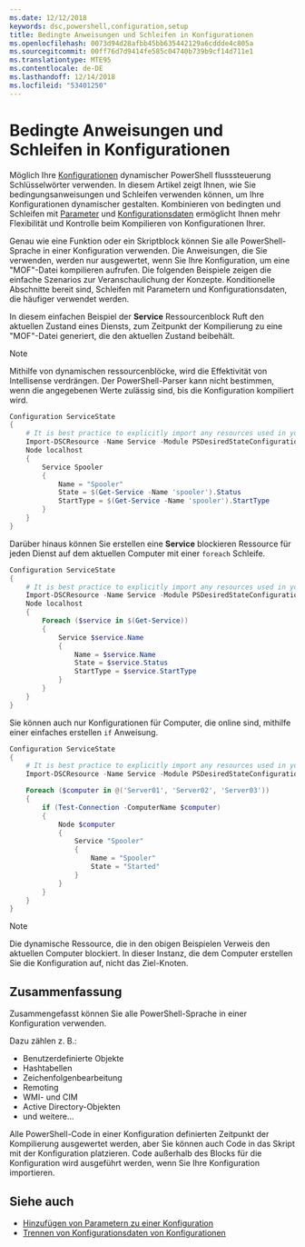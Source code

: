 ```yaml
---
ms.date: 12/12/2018
keywords: dsc,powershell,configuration,setup
title: Bedingte Anweisungen und Schleifen in Konfigurationen
ms.openlocfilehash: 0073d94d28afbb45bb635442129a6cddde4c805a
ms.sourcegitcommit: 00ff76d7d9414fe585c04740b739b9cf14d711e1
ms.translationtype: MTE95
ms.contentlocale: de-DE
ms.lasthandoff: 12/14/2018
ms.locfileid: "53401250"
---
```

# <a name="conditional-statements-and-loops-in-configurations"></a>Bedingte Anweisungen und Schleifen in Konfigurationen

Möglich Ihre [Konfigurationen](configurations.md) dynamischer PowerShell flusssteuerung Schlüsselwörter verwenden. In diesem Artikel zeigt Ihnen, wie Sie bedingungsanweisungen und Schleifen verwenden können, um Ihre Konfigurationen dynamischer gestalten. Kombinieren von bedingten und Schleifen mit [Parameter](add-parameters-to-a-configuration.md) und [Konfigurationsdaten](configData.md) ermöglicht Ihnen mehr Flexibilität und Kontrolle beim Kompilieren von Konfigurationen Ihrer.

Genau wie eine Funktion oder ein Skriptblock können Sie alle PowerShell-Sprache in einer Konfiguration verwenden. Die Anweisungen, die Sie verwenden, werden nur ausgewertet, wenn Sie Ihre Konfiguration, um eine "MOF"-Datei kompilieren aufrufen. Die folgenden Beispiele zeigen die einfache Szenarios zur Veranschaulichung der Konzepte. Konditionelle Abschnitte bereit sind, Schleifen mit Parametern und Konfigurationsdaten, die häufiger verwendet werden.

In diesem einfachen Beispiel der **Service** Ressourcenblock Ruft den aktuellen Zustand eines Diensts, zum Zeitpunkt der Kompilierung zu eine "MOF"-Datei generiert, die den aktuellen Zustand beibehält.

> [!NOTE]
> Mithilfe von dynamischen ressourcenblöcke, wird die Effektivität von Intellisense verdrängen. Der PowerShell-Parser kann nicht bestimmen, wenn die angegebenen Werte zulässig sind, bis die Konfiguration kompiliert wird.

```powershell
Configuration ServiceState
{
    # It is best practice to explicitly import any resources used in your Configurations.
    Import-DSCResource -Name Service -Module PSDesiredStateConfiguration
    Node localhost
    {
        Service Spooler
        {
            Name = "Spooler"
            State = $(Get-Service -Name 'spooler').Status
            StartType = $(Get-Service -Name 'spooler').StartType
        }
    }
}
```

Darüber hinaus können Sie erstellen eine **Service** blockieren Ressource für jeden Dienst auf dem aktuellen Computer mit einer `foreach` Schleife.

```powershell
Configuration ServiceState
{
    # It is best practice to explicitly import any resources used in your Configurations.
    Import-DSCResource -Name Service -Module PSDesiredStateConfiguration
    Node localhost
    {
        Foreach ($service in $(Get-Service))
        {
            Service $service.Name
            {
                Name = $service.Name
                State = $service.Status
                StartType = $service.StartType
            }
        }
    }
}
```

Sie können auch nur Konfigurationen für Computer, die online sind, mithilfe einer einfaches erstellen `if` Anweisung.

```powershell
Configuration ServiceState
{
    # It is best practice to explicitly import any resources used in your Configurations.
    Import-DSCResource -Name Service -Module PSDesiredStateConfiguration

    Foreach ($computer in @('Server01', 'Server02', 'Server03'))
    {
        if (Test-Connection -ComputerName $computer)
        {
            Node $computer
            {
                Service "Spooler"
                {
                    Name = "Spooler"
                    State = "Started"
                }
            }
        }
    }
}
```

> [!NOTE]
> Die dynamische Ressource, die in den obigen Beispielen Verweis den aktuellen Computer blockiert. In dieser Instanz, die dem Computer erstellen Sie die Konfiguration auf, nicht das Ziel-Knoten.

<!---
Mention Get-DSCConfigurationFromSystem
-->

## <a name="summary"></a>Zusammenfassung

Zusammengefasst können Sie alle PowerShell-Sprache in einer Konfiguration verwenden.

Dazu zählen z. B.:

- Benutzerdefinierte Objekte
- Hashtabellen
- Zeichenfolgenbearbeitung
- Remoting
- WMI- und CIM
- Active Directory-Objekten
- und weitere...

Alle PowerShell-Code in einer Konfiguration definierten Zeitpunkt der Kompilierung ausgewertet werden, aber Sie können auch Code in das Skript mit der Konfiguration platzieren. Code außerhalb des Blocks für die Konfiguration wird ausgeführt werden, wenn Sie Ihre Konfiguration importieren.

## <a name="see-also"></a>Siehe auch

- [Hinzufügen von Parametern zu einer Konfiguration](add-parameters-to-a-configuration.md)
- [Trennen von Konfigurationsdaten von Konfigurationen](configData.md)
